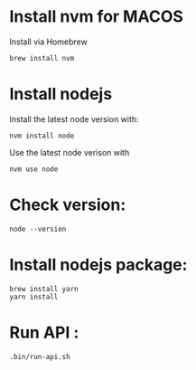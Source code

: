 # Install nvm for MACOS
Install via Homebrew

```brew install nvm```

# Install nodejs 
Install the latest node version with: 

```nvm install node```

Use the latest node verison with 

```nvm use node```

# Check version:

```node --version```

# Install nodejs package:

```
brew install yarn
yarn install 
```

# Run API :
```.bin/run-api.sh```
